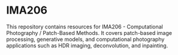 # IMA206
This repository contains resources for IMA206 - Computational Photography / Patch-Based Methods. It covers patch-based image processing, generative models, and computational photography applications such as HDR imaging, deconvolution, and inpainting.
